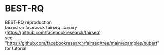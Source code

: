 # BEST-RQ
BEST-RQ reproduction  
based on facebook fairseq libarary (https://github.com/facebookresearch/fairseq)  
see "https://github.com/facebookresearch/fairseq/tree/main/examples/hubert" for tutorial
